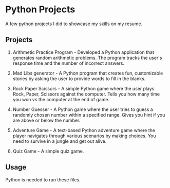 # Python Projects

A few python projects I did to showcase my skills on my resume.

## Projects
1. Arithmetic Practice Program -
Developed a Python application that generates random arithmetic problems. The program tracks the user's response time and the number of incorrect answers.

2. Mad Libs generator -
A Python program that creates fun, customizable stories by asking the user to provide words to fill in the blanks.

3. Rock Paper Scissors -
A simple Python game where the user plays Rock, Paper, Scissors against the computer. Tells you how many time you won vs the computer at the end of game.

4. Number Guesser -
A Python game where the user tries to guess a randomly chosen number within a specified range. Gives you hint if you are above or below the number.

5. Adventure Game -
A text-based Python adventure game where the player navigates through various scenarios by making choices. You need to survive in a jungle and get out alive.

6. Quiz Game -
A simple quiz game.

## Usage
Python is needed to run these files.


